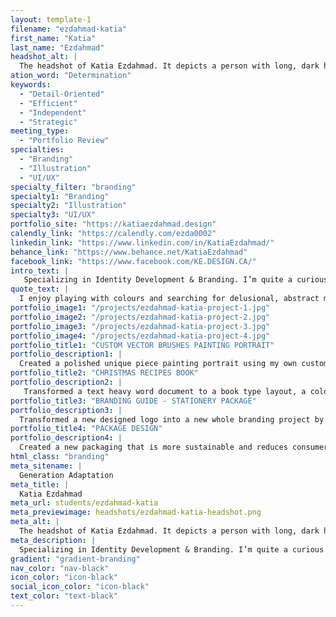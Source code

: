 ```yaml
---
layout: template-1
filename: "ezdahmad-katia"
first_name: "Katia"
last_name: "Ezdahmad"
headshot_alt: |
  The headshot of Katia Ezdahmad. It depicts a person with long, dark hair, wearing a dark green graduation gown making a neutral expression at the camera.
ation_word: "Determination"
keywords:
  - "Detail-Oriented"
  - "Efficient"
  - "Independent"
  - "Strategic"
meeting_type:
  - "Portfolio Review"
specialties:
  - "Branding"
  - "Illustration"
  - "UI/UX"
specialty_filter: "branding"
specialty1: "Branding"
specialty2: "Illustration"
specialty3: "UI/UX"
portfolio_site: "https://katiaezdahmad.design"
calendly_link: "https://calendly.com/ezda0002"
linkedin_link: "https://www.linkedin.com/in/KatiaEzdahmad/"
behance_link: "https://www.behance.net/KatiaEzdahmad"
facebook_link: "https://www.facebook.com/KE.DESIGN.CA/"
intro_text: |
   Specializing in Identity Development & Branding. I’m quite a curious soul, as a result, I am able to discover novel ways of doing things or solving minor issues before they become major problems.
quote_text: |
  I enjoy playing with colours and searching for delusional, abstract meaning.
portfolio_image1: "/projects/ezdahmad-katia-project-1.jpg"
portfolio_image2: "/projects/ezdahmad-katia-project-2.jpg"
portfolio_image3: "/projects/ezdahmad-katia-project-3.jpg"
portfolio_image4: "/projects/ezdahmad-katia-project-4.jpg"
portfolio_title1: "CUSTOM VECTOR BRUSHES PAINTING PORTRAIT"
portfolio_description1: |
  Created a polished unique piece painting portrait using my own custom vector brushes.
portfolio_title2: "CHRISTMAS RECIPES BOOK"
portfolio_description2: |
   Transformed a text heavy word document to a book type layout, a colour scheme, a proper font pairing, and design a professional looking layout using Adobe Indesign.
portfolio_title3: "BRANDING GUIDE - STATIONERY PACKAGE"
portfolio_description3: |
  Transformed a new designed logo into a new whole branding project by applying the logo into a variety of elements like “Digital Online presence, Website, Stationary Package, Posters and Merchandise.
portfolio_title4: "PACKAGE DESIGN"
portfolio_description4: |
  Created a new packaging that is more sustainable and reduces consumer waste. Decreases the amount of packaging and make it more environmentally friendly.
html_class: "branding"
meta_sitename: |
  Generation Adaptation
meta_title: |
  Katia Ezdahmad
meta_url: students/ezdahmad-katia
meta_previewimage: headshots/ezdahmad-katia-headshot.png
meta_alt: |
  The headshot of Katia Ezdahmad. It depicts a person with long, dark hair, wearing a dark green graduation gown making a neutral expression at the camera.
meta_description: |
  Specializing in Identity Development & Branding. I’m quite a curious soul, as a result, I am able to discover novel ways of doing things or solving minor issues before they become major problems.
gradient: "gradient-branding"
nav_color: "nav-black"
icon_color: "icon-black"
social_icon_color: "icon-black"
text_color: "text-black"
---
```

